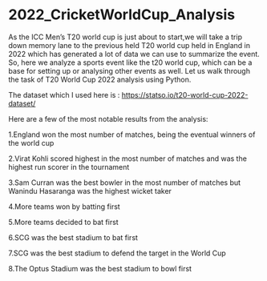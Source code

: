 # 2022_CricketWorldCup_Analysis

As the ICC Men’s T20 world cup is just about to start,we will take a trip down memory lane to the previous held T20 world cup held in England in 2022 which has generated a lot of data we can use to summarize the event. So, here we analyze a sports event like the t20 world cup, which can be a base for setting up or analysing other events as well. Let us walk through the task of T20 World Cup 2022 analysis using Python.

The dataset which I used here is : https://statso.io/t20-world-cup-2022-dataset/

Here are a few of the most notable results from the analysis:

1.England won the most number of matches, being the eventual winners of the world cup 

2.Virat Kohli scored highest in the most number of matches and was the highest run scorer in the tournament 

3.Sam Curran was the best bowler in the most number of matches but Wanindu Hasaranga was the highest wicket taker 

4.More teams won by batting first 

5.More teams decided to bat first 

6.SCG was the best stadium to bat first 

7.SCG was the best stadium to defend the target in the World Cup 

8.The Optus Stadium was the best stadium to bowl first
